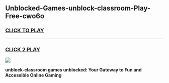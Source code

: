 
## Unblocked-Games-unblock-classroom-Play-Free-cwo6o
<h3>
<a href="https://premium76.site?title=unblock-classroom&ref=21A">CLICK TO PLAY</a></h3>
<hr>

<h3>
<a href="https://premium76.site?title=unblock-classroom&ref=21A">CLICK 2 PLAY</a>
  
</h3>

<a href="https://premium76.site?title=unblock-classroom&ref=21A"><img src="https://clearcache.store/games.png"></a>


**unblock-classroom games unblocked: Your Gateway to Fun and Accessible Online Gaming**
